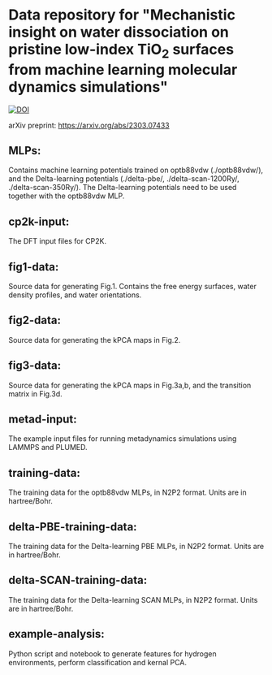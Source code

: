 # Data repository for "Mechanistic insight on water dissociation on pristine low-index TiO$_2$ surfaces from machine learning molecular dynamics simulations"

[![DOI](https://zenodo.org/badge/613786300.svg)](https://zenodo.org/badge/latestdoi/613786300)

arXiv preprint: https://arxiv.org/abs/2303.07433

## MLPs:
Contains machine learning potentials trained on optb88vdw (./optb88vdw/), and the Delta-learning potentials (./delta-pbe/, ./delta-scan-1200Ry/, ./delta-scan-350Ry/). The Delta-learning potentials need to be used together with the optb88vdw MLP.

## cp2k-input:
The DFT input files for CP2K.

## fig1-data:
Source data for generating Fig.1. Contains the free energy surfaces, water density profiles, and water orientations.

## fig2-data:
Source data for generating the kPCA maps in Fig.2.

## fig3-data:
Source data for generating the kPCA maps in Fig.3a,b, and the transition matrix in Fig.3d.

## metad-input:
The example input files for running metadynamics simulations using LAMMPS and PLUMED.

## training-data:
The training data for the optb88vdw MLPs, in N2P2 format. Units are in hartree/Bohr.

## delta-PBE-training-data:
The training data for the Delta-learning PBE  MLPs, in N2P2 format. Units are in hartree/Bohr.

## delta-SCAN-training-data:
The training data for the Delta-learning SCAN MLPs, in N2P2 format. Units are in hartree/Bohr.

## example-analysis:
Python script and notebook to generate features for hydrogen environments, perform classification and kernal PCA.
